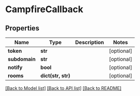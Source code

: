 # CampfireCallback

## Properties
Name | Type | Description | Notes
------------ | ------------- | ------------- | -------------
**token** | **str** |  | [optional] 
**subdomain** | **str** |  | [optional] 
**notify** | **bool** |  | [optional] 
**rooms** | **dict(str, str)** |  | [optional] 

[[Back to Model list]](../README.md#documentation-for-models) [[Back to API list]](../README.md#documentation-for-api-endpoints) [[Back to README]](../README.md)


